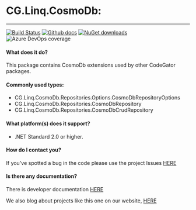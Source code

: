 # CG.Linq.CosmoDb: 
---
[![Build Status](https://dev.azure.com/codegator/CG.Linq.CosmoDb/_apis/build/status/CodeGator.CG.Linq.CosmoDb?branchName=main)](https://dev.azure.com/codegator/CG.Linq.CosmoDb/_build/latest?definitionId=33&branchName=main)
[![Github docs](https://img.shields.io/static/v1?label=Documentation&message=online&color=blue)](https://codegator.github.io/CG.Linq.CosmoDb/index.html)
[![NuGet downloads](https://img.shields.io/nuget/dt/CG.Linq.CosmoDb.svg?style=flat)](https://nuget.org/packages/CG.Linq.CosmoDb)
![Azure DevOps coverage](https://img.shields.io/azure-devops/coverage/codegator/CG.Linq.CosmoDb/33)

#### What does it do?
This package contains CosmoDb extensions used by other CodeGator packages.

#### Commonly used types:
* CG.Linq.CosmoDb.Repositories.Options.CosmoDbRepositoryOptions
* CG.Linq.CosmoDb.Repositories.CosmoDbRepository
* CG.Linq.CosmoDb.Repositories.CosmoDbCrudRepository

#### What platform(s) does it support?
* .NET Standard 2.0 or higher.

#### How do I contact you?
If you've spotted a bug in the code please use the project Issues [HERE](https://github.com/CodeGator/CG.Linq.CosmoDb/issues)

#### Is there any documentation?
There is developer documentation [HERE](https://codegator.github.io/CG.Linq.CosmoDb/)

We also blog about projects like this one on our website, [HERE](http://www.codegator.com)

